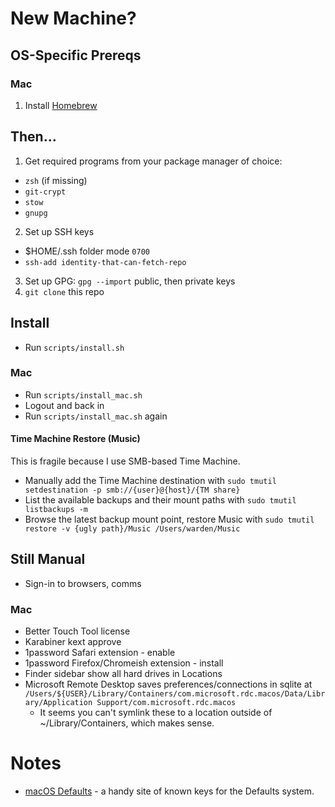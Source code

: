 # New Machine?

## OS-Specific Prereqs

### Mac

1. Install [Homebrew](https://brew.sh)

## Then...

1. Get required programs from your package manager of choice:
  * `zsh` (if missing)
  * `git-crypt`
  * `stow`
  * `gnupg`
2. Set up SSH keys
  * $HOME/.ssh folder mode `0700`
  * `ssh-add identity-that-can-fetch-repo`
3. Set up GPG: `gpg --import` public, then private keys
4. `git clone` this repo

## Install
  * Run `scripts/install.sh`

### Mac
  * Run `scripts/install_mac.sh`
  * Logout and back in
  * Run `scripts/install_mac.sh` again

#### Time Machine Restore (Music)
This is fragile because I use SMB-based Time Machine.
  * Manually add the Time Machine destination with `sudo tmutil setdestination -p smb://{user}@{host}/{TM share}`
  * List the available backups and their mount paths with `sudo tmutil listbackups -m`
  * Browse the latest backup mount point, restore Music with `sudo tmutil restore -v {ugly path}/Music /Users/warden/Music`

## Still Manual

* Sign-in to browsers, comms

### Mac

  * Better Touch Tool license
  * Karabiner kext approve
  * 1password Safari extension - enable
  * 1password Firefox/Chromeish extension - install
  * Finder sidebar show all hard drives in Locations
  * Microsoft Remote Desktop saves preferences/connections in sqlite at `/Users/${USER}/Library/Containers/com.microsoft.rdc.macos/Data/Library/Application Support/com.microsoft.rdc.macos`
    * It seems you can't symlink these to a location outside of ~/Library/Containers, which makes sense.

# Notes
  * [macOS Defaults](https://macos-defaults.com) - a handy site of known keys for the Defaults system.
